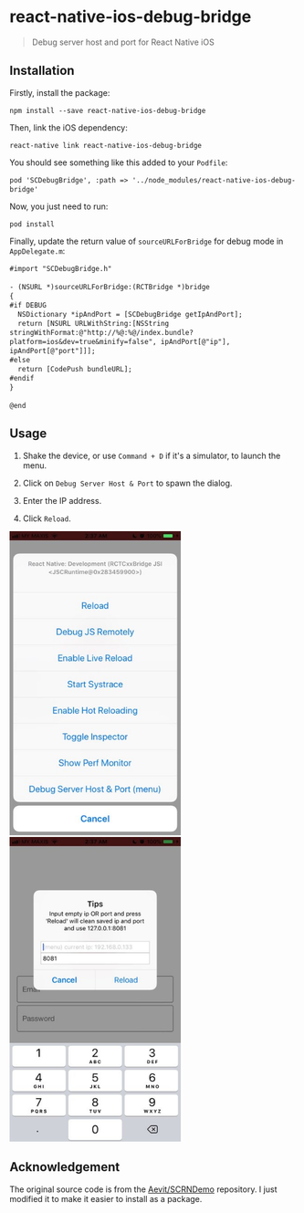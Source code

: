 # react-native-ios-debug-bridge

> Debug server host and port for React Native iOS

## Installation

Firstly, install the package:

```
npm install --save react-native-ios-debug-bridge
```

Then, link the iOS dependency:

```
react-native link react-native-ios-debug-bridge
```

You should see something like this added to your `Podfile`:

```
pod 'SCDebugBridge', :path => '../node_modules/react-native-ios-debug-bridge'
```

Now, you just need to run:

```
pod install
```

Finally, update the return value of `sourceURLForBridge` for debug mode
in `AppDelegate.m`:

```objc
#import "SCDebugBridge.h"

- (NSURL *)sourceURLForBridge:(RCTBridge *)bridge
{
#if DEBUG
  NSDictionary *ipAndPort = [SCDebugBridge getIpAndPort];
  return [NSURL URLWithString:[NSString stringWithFormat:@"http://%@:%@/index.bundle?platform=ios&dev=true&minify=false", ipAndPort[@"ip"], ipAndPort[@"port"]]];
#else
  return [CodePush bundleURL];
#endif
}

@end
```

## Usage

1. Shake the device, or use `Command + D` if it's a simulator, to launch
the menu.

2. Click on `Debug Server Host & Port` to spawn the dialog.

3. Enter the IP address.

4. Click `Reload`.

<img src="./images/menu.jpg" width="300">
<img src="./images/dialog.jpg" width="300">

## Acknowledgement

The original source code is from the [Aevit/SCRNDemo][scrn-demo]
repository. I just modified it to make it easier to install as a
package.

[scrn-demo]: https://github.com/Aevit/SCRNDemo
